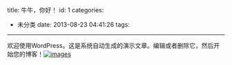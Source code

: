 title: 牛牛，你好！
id: 1
categories:
  - 未分类
date: 2013-08-23 04:41:26
tags:
---

欢迎使用WordPress。这是系统自动生成的演示文章。编辑或者删除它，然后开始您的博客！[![images](http://www.maiqingcheng.com/wp-content/uploads/2013/08/images.jpg)](http://www.maiqingcheng.com/wp-content/uploads/2013/08/images.jpg)